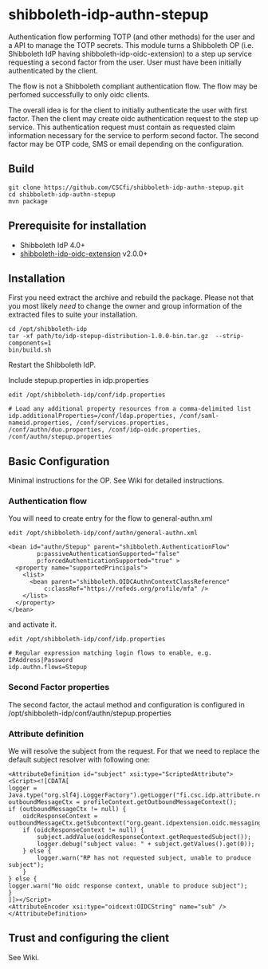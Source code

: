 # shibboleth-idp-authn-stepup
Authentication flow performing TOTP (and other methods) for the user and a API to manage the TOTP secrets. This module turns a Shibboleth OP (i.e. Shibboleth IdP having shibboleth-idp-oidc-extension) to a step up service requesting a second factor from the user. User must have been initially authenticated by the client.

The flow is not a Shibboleth compliant authentication flow. The flow may be perfomed successfully to only oidc clients. 

The overall idea is for the client to initially authenticate the user with first factor. Then the client may create oidc authentication request to the step up service. This authentication request must contain as requested claim information necessary for the service to perform second factor. The second factor may be OTP code, SMS or email depending on the configuration. 

## Build
    git clone https://github.com/CSCfi/shibboleth-idp-authn-stepup.git
    cd shibboleth-idp-authn-stepup
    mvn package

## Prerequisite for installation
- Shibboleth IdP 4.0+ 
- [shibboleth-idp-oidc-extension](https://github.com/CSCfi/shibboleth-idp-oidc-extension/wiki) v2.0.0+

## Installation
First you need extract the archive and rebuild the package. Please not that you most likely *need* to change the owner and group information of the extracted files to suite your installation.

    cd /opt/shibboleth-idp
    tar -xf path/to/idp-stepup-distribution-1.0.0-bin.tar.gz  --strip-components=1
    bin/build.sh

Restart the Shibboleth IdP.

Include stepup.properties in idp.properties

    edit /opt/shibboleth-idp/conf/idp.properties
    
    # Load any additional property resources from a comma-delimited list
    idp.additionalProperties=/conf/ldap.properties, /conf/saml-nameid.properties, /conf/services.properties, /conf/authn/duo.properties, /conf/idp-oidc.properties, /conf/authn/stepup.properties
    


## Basic Configuration
Minimal instructions for the OP. See Wiki for detailed instructions.    
### Authentication flow
You will need to create entry for the flow to general-authn.xml

    edit /opt/shibboleth-idp/conf/authn/general-authn.xml
    
    <bean id="authn/Stepup" parent="shibboleth.AuthenticationFlow"
            p:passiveAuthenticationSupported="false"
            p:forcedAuthenticationSupported="true" >
      <property name="supportedPrincipals">
        <list>
          <bean parent="shibboleth.OIDCAuthnContextClassReference"
              c:classRef="https://refeds.org/profile/mfa" />
        </list>
      </property>
    </bean>
    
and activate it.    

    edit /opt/shibboleth-idp/conf/idp.properties
    
    # Regular expression matching login flows to enable, e.g. IPAddress|Password
    idp.authn.flows=Stepup

### Second Factor properties
The second factor, the actaul method and configuration is configured in /opt/shibboleth-idp/conf/authn/stepup.properties
  
### Attribute definition
We will resolve the subject from the request. For that we need to replace the default subject resolver with following one:

    <AttributeDefinition id="subject" xsi:type="ScriptedAttribute">
    <Script><![CDATA[
    logger = Java.type("org.slf4j.LoggerFactory").getLogger("fi.csc.idp.attribute.resolver.subjectbuilder");
    outboundMessageCtx = profileContext.getOutboundMessageContext();
    if (outboundMessageCtx != null) {
        oidcResponseContext = outboundMessageCtx.getSubcontext("org.geant.idpextension.oidc.messaging.context.OIDCAuthenticationResponseContext");
        if (oidcResponseContext != null) {
            subject.addValue(oidcResponseContext.getRequestedSubject());
            logger.debug("subject value: " + subject.getValues().get(0));
        } else {
            logger.warn("RP has not requested subject, unable to produce subject");
        }
    } else {
	logger.warn("No oidc response context, unable to produce subject");
    }
    ]]></Script>
    <AttributeEncoder xsi:type="oidcext:OIDCString" name="sub" />
    </AttributeDefinition>
    
## Trust and configuring the client
See Wiki.

